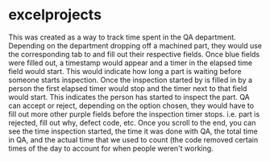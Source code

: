 # excelprojects
This was created as a way to track time spent in the QA department. Depending on the department dropping off a machined part, they would use the corresponding 
tab to and fill out their respective fields. Once blue fields were filled out, a timestamp would appear and a timer in the elapsed time field would start. This
would indicate how long a part is waiting before someone starts inspection. Once the inspection started by is filled in by a person the first elapsed timer
would stop and the timer next to that field would start. This indicates the person has started to inspect the part. QA can accept or reject, depending on the
option chosen, they would have to fill out more other purple fields before the inspection timer stops. i.e. part is rejected, fill out why, defect code, etc.
Once you scroll to the end, you can see the time inspection started, the time it was done with QA, the total time in QA, and the actual time that we used to
count (the code removed certain times of the day to account for when people weren't working.
